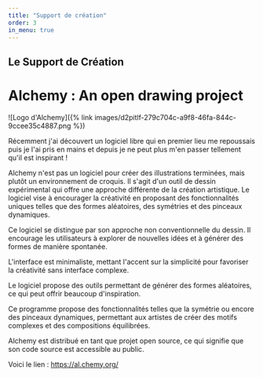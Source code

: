 ```yaml
---
title: "Support de création"
order: 3
in_menu: true
---
```

## Le Support de Création

# Alchemy : An open drawing project

![Logo d'Alchemy]({% link images/d2pitlf-279c704c-a9f8-46fa-844c-9ccee35c4887.png %})

Récemment j'ai découvert un logiciel libre qui en premier lieu me repoussais puis je l'ai pris en mains et depuis je ne peut plus m'en passer tellement qu'il est inspirant !

Alchemy n'est pas un logiciel pour créer des illustrations terminées, mais plutôt un environnement de croquis. 
Il s'agit d'un outil de dessin expérimental qui offre une approche différente de la création artistique. Le logiciel vise à encourager la créativité en proposant des fonctionnalités uniques telles que des formes aléatoires, des symétries et des pinceaux dynamiques.

Ce logiciel se distingue par son approche non conventionnelle du dessin. Il encourage les utilisateurs à explorer de nouvelles idées et à générer des formes de manière spontanée.

L'interface est minimaliste, mettant l'accent sur la simplicité pour favoriser la créativité sans interface complexe.

Le logiciel propose des outils permettant de générer des formes aléatoires, ce qui peut offrir beaucoup d'inspiration.

Ce programme propose des fonctionnalités telles que la symétrie ou encore des pinceaux dynamiques, permettant aux artistes de créer des motifs complexes et des compositions équilibrées.

Alchemy est distribué en tant que projet open source, ce qui signifie que son code source est accessible au public. 

Voici le lien :
<https://al.chemy.org/> 